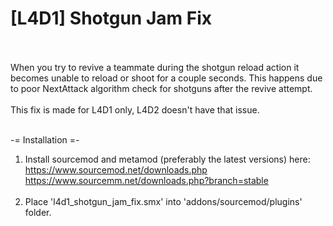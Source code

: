 # [L4D1] Shotgun Jam Fix<br><br>
When you try to revive a teammate during the shotgun reload action it becomes unable to reload or shoot for a couple seconds. This happens due to poor NextAttack algorithm check for shotguns after the revive attempt.<br><br>
This fix is made for L4D1 only, L4D2 doesn't have that issue.<br><br>

-= Installation =-
1. Install sourcemod and metamod (preferably the latest versions) here:<br>
   https://www.sourcemod.net/downloads.php<br>
   https://www.sourcemm.net/downloads.php?branch=stable<br><br>
2. Place 'l4d1_shotgun_jam_fix.smx' into 'addons/sourcemod/plugins' folder.<br>
